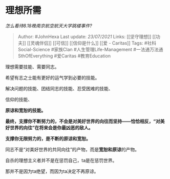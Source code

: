 # 理想所需
*怎么看待8.18晚南京航空航天大学跳楼事件?*

> Author: #JohnHexa
Last update: *23/07/2021* 
Links: [[坚守理想]] [[功夫]] [[灵魂伴侣]] [[可信]] [[信仰是什么]] [[爱 - Caritas]]
Tags: #社科Social-Science #家族Clan #人生管理Life-Management #一法通万法通SthOfEverything #爱Caritas #教育Education 

 
理想需要技能、需要同志。

希望有志之士能有更好的运气学到必要的技能。

解决问题的技能、团结同志的技能、忍受困难的技能、

信仰的技能、

**原谅和宽恕的技能。**

**最终，支撑你不断努力的，不会是对美好世界的向往而坚持——恰恰相反，“对美好世界的向往”在将来会是你最凶恶的敌人。**

**支撑你无限努力的，是不断的原谅和宽恕。**

同志不是“对美好世界的共同向往”的产物，而是**宽恕和原谅**的产物。

自杀的理想主义者并不是在惩罚自己，ta是在惩罚世界。

那并不是因为ta绝望，而因为ta决定不再原谅。



